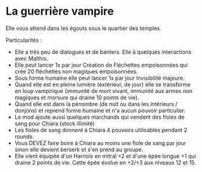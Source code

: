 # La guerrière vampire

Elle vous attend dans les égouts sous le quartier des temples.

Particularités :
- Elle a très peu de dialogues et de banters. Elle à quelques interactions avec Malthis.
- Elle peut lancer 1x par jour Création de Fléchettes empoisonnées qui crée 20 fléchettes non magiques empoisonnées.
- Sous forme humaine elle peut lancer 1x par jour Invisibilité majeure.
- Quand elle est en pleine lumière (extérieur, de jour) elle se transforme en loup vampirique (immunité de mort vivant, immunité aux armes non magiques et morsure qui draine 10 points de vie).
- Quand elle est dans la pénombre (de nuit ou dans les intérieurs / donjons) et reprend forme humaine et n'a aucun pouvoir particulier.
- Le mod ajoute aussi quelques marchands qui vendent des fioles de sang pour Chiara (stock illimité)
- Les fioles de sang donnent à Chiara 4 pouvoirs utilisables pendant 2 rounds.
- Vous DEVEZ faire boire à Chiara au moins une fiole de sang par jour sinon elle devient berserk et s'en prend au groupe.
- Elle vient équipée d'un Harnois en mitral +2 et d'une épée longue +1 qui draine 2 points de vie. Cette épée évolue en +2/+3 aux niveaux 12 et 15.
